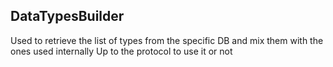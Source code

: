 ## DataTypesBuilder

Used to retrieve the list of types from the specific DB and mix them with the ones used internally
Up to the protocol to use it or not

